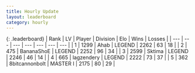 ```yaml
---
title: Hourly Update
layout: leaderboard
category: hourly
---
```


{: .leaderboard}
| Rank | LV | Player | Division | Elo | Wins | Losses |
| --- | --- | --- | --- | --- | --- | --- |
| <span data-change="0">1</span> | 1299 | <span title="ID: 402846">Ahab</span> | LEGEND | <span data-change="0">2262</span> | <span data-change="0">63</span> | <span data-change="0">18</span> |
| <span data-change="0">2</span> | 475 | <span title="ID: 596014">BananaShoE</span> | LEGEND | <span data-change="2">2252</span> | <span data-change="5">96</span> | <span data-change="1">34</span> |
| <span data-change="0">3</span> | 2599 | <span title="ID: 353063">Sktima</span> | LEGEND | <span data-change="0">2246</span> | <span data-change="0">46</span> | <span data-change="0">14</span> |
| <span data-change="0">4</span> | 665 | <span title="ID: 628282">lagzendery</span> | LEGEND | <span data-change="0">2222</span> | <span data-change="0">73</span> | <span data-change="0">37</span> |
| <span data-change="0">5</span> | 362 | <span title="ID: 28271">8bitcannonbolt</span> | MASTER I | <span data-change="0">2175</span> | <span data-change="0">80</span> | <span data-change="0">29</span> |